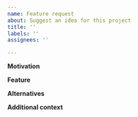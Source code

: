 ```yaml
---
name: Feature request
about: Suggest an idea for this project
title: ''
labels: ''
assignees: ''

---
```


**Motivation**

<!--
Is your feature request related to a problem?
Please describe what the problem is clearly and concisely.
-->

**Feature**

<!--
Describe the solution you would like.
A clear and concise description of what you want to happen.
-->

**Alternatives**

<!--
Describe alternatives you have considered, if any.
A clear and concise description of any alternative solutions or features you have considered.
-->

**Additional context**

<!-- Add any other context or screenshots about the feature request here. -->
